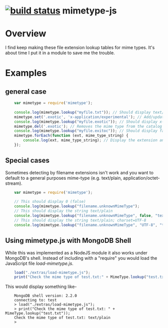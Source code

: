 [![build status](https://secure.travis-ci.org/rsdoiel/mimetype-js.png)](http://travis-ci.org/rsdoiel/mimetype-js)
mimetype-js
===========

# Overview

I find keep making these file extension lookup tables for mime types.  It's 
about time I put it in a module to save me the trouble.

# Examples

## general case

```JavaScript
	var mimetype = require('mimetype');
	
	console.log(mimetype.lookup("myfile.txt")); // Should display text/plain
	mimetype.set('.exotic', 'x-application/experimental'); // Add/update a mime type in the catalog
	console.log(mimetype.lookup("myfile.exotic")); // Should display x-application/experimental
	mimetype.del('.exotic'); // Removes the mime type from the catalog
	console.log(mimetype.lookup("myfile.exitoc")); // Should display false
	mimetype.forEach(function (ext, mime_type_string) {
		console.log(ext, mime_type_string); // Display the extension and matching mimetype in catalog
	});
```

## Special cases

Sometimes detecting by filename extensions isn't work and you want to 
default to a general purposes mime-type (e.g. text/plain, application/octet-stream).

```JavaScript
	var mimetype = require('mimetype');
	
	// This should display 0 (false)
	console.log(mimetype.lookup("filename.unknownMimeType");
	// This should display the string text/plain
	console.log(mimetype.lookup("filename.unknownMimeType", false, "text/plain");
	// This should display the string text/plain; charset=UTF-8
	console.log(mimetype.lookup("filename.unknownMimeType", "UTF-8", "text/plain");
```

## Using mimetype.js with MongoDB Shell

While this was implemented as a NodeJS module it also works under MongoDB's shell.
Instead of including with a "require" you would load the JavaScript file _load-mimetype.js_.

```JavaScript
	load("./extras/load-mimetype.js");
	print("Check the mime type of test.txt:" + MimeType.lookup("test.txt"));
```

This would display something like-

```shell
	MongoDB shell version: 2.2.0
	connecting to: test
	> load("./extras/load-mimetype.js");
	> print("Check the mime type of test.txt: " + MimeType.lookup("test.txt"));
	Check the mime type of test.txt: text/plain
	> 
```
